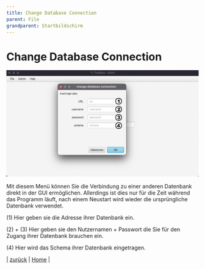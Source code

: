 ```yaml
---
title: Change Database Connection
parent: File
grandparent: Startbildschirm
---
```

# Change Database Connection

![Home-change-database](resources/change-database.png)

Mit diesem Menü können Sie die Verbindung zu einer anderen Datenbank direkt in der GUI ermöglichen. Allerdings ist dies nur für die Zeit während das Programm läuft, nach einem Neustart wird wieder die ursprüngliche Datenbank verwendet.

(1) Hier geben sie die Adresse ihrer Datenbank ein.

(2) + (3) Hier geben sie den Nutzernamen + Passwort die Sie für den Zugang ihrer Datenbank brauchen ein.

(4) Hier wird das Schema ihrer Datenbank eingetragen.

| [zurück](index.md) | [Home](../../toolbox.md) |
